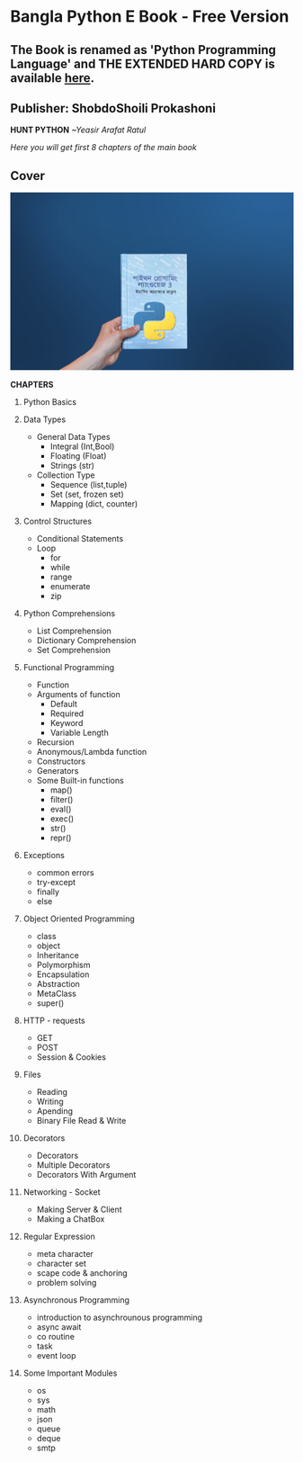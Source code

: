 
# Bangla Python E Book - Free Version

## The Book is renamed as 'Python Programming Language' and THE EXTENDED HARD COPY is available [here](https://www.rokomari.com/book/208621/python-programing-language-3).
## Publisher: ShobdoShoili Prokashoni


**HUNT PYTHON**
*~Yeasir Arafat Ratul* 
 
*Here you will get first 8 chapters of the main book*

## Cover
<img src="cover.jpg" >


**CHAPTERS**

1. Python Basics

2. Data Types
	* General Data Types
		* Integral (Int,Bool)
		* Floating (Float)
		* Strings (str)
	* Collection Type
		* Sequence (list,tuple)
		* Set (set, frozen set)
		* Mapping (dict, counter)

3. Control Structures
    * Conditional Statements
    * Loop
        * for
        * while
        * range
        * enumerate
        * zip

4. Python Comprehensions
	* List Comprehension
	* Dictionary Comprehension
	* Set Comprehension

5. Functional Programming
	* Function
	* Arguments of function
		* Default
		* Required
		* Keyword
		* Variable Length
	* Recursion
	* Anonymous/Lambda function
	* Constructors
	* Generators
	* Some Built-in functions
	   * map()
	   * filter()
	   * eval()
	   * exec()
	   * str()
	   * repr()

6. Exceptions
    * common errors
    * try-except
    * finally
    * else

7. Object Oriented Programming
    * class
    * object
    * Inheritance 
    * Polymorphism
    * Encapsulation
    * Abstraction
    * MetaClass
    * super()

8. HTTP - requests
	* GET
	* POST
	* Session & Cookies

9. Files
    * Reading
    * Writing
    * Apending
    * Binary File Read & Write

10. Decorators
    * Decorators
    * Multiple Decorators
    * Decorators With Argument

11. Networking - Socket
	* Making Server & Client
	* Making a ChatBox

12. Regular Expression
    * meta character
    * character set
    * scape code & anchoring
    * problem solving

13. Asynchronous Programming
    * introduction to asynchrounous programming
	* async await
	* co routine
	* task
	* event loop

14. Some Important Modules
    * os
    * sys
    * math
    * json
    * queue
    * deque
    * smtp

